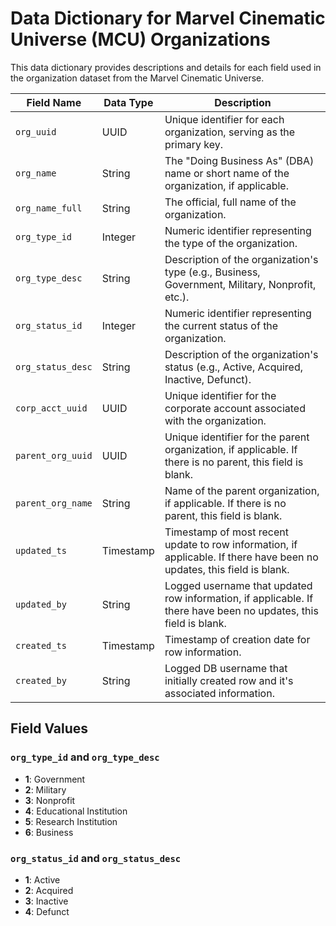 # Data Dictionary for Marvel Cinematic Universe (MCU) Organizations

This data dictionary provides descriptions and details for each field used in the organization dataset from the Marvel Cinematic Universe.

| Field Name         | Data Type | Description                                                                                           |
|--------------------|-----------|-------------------------------------------------------------------------------------------------------|
| `org_uuid`         | UUID      | Unique identifier for each organization, serving as the primary key.                                  |
| `org_name`         | String    | The "Doing Business As" (DBA) name or short name of the organization, if applicable.                  |
| `org_name_full`    | String    | The official, full name of the organization.                                                          |
| `org_type_id`      | Integer   | Numeric identifier representing the type of the organization.                                         |
| `org_type_desc`    | String    | Description of the organization's type (e.g., Business, Government, Military, Nonprofit, etc.).       |
| `org_status_id`    | Integer   | Numeric identifier representing the current status of the organization.                               |
| `org_status_desc`  | String    | Description of the organization's status (e.g., Active, Acquired, Inactive, Defunct).                 |
| `corp_acct_uuid`   | UUID      | Unique identifier for the corporate account associated with the organization.                         |
| `parent_org_uuid`  | UUID      | Unique identifier for the parent organization, if applicable. If there is no parent, this field is blank. |
| `parent_org_name`  | String    | Name of the parent organization, if applicable. If there is no parent, this field is blank.           |
| `updated_ts`       | Timestamp | Timestamp of most recent update to row information, if applicable. If there have been no updates, this field is blank.   |
| `updated_by`       | String    | Logged username that updated row information, if applicable. If there have been no updates, this field is blank.         |
| `created_ts`       | Timestamp | Timestamp of creation date for row information.                                                       |
| `created_by`       | String    | Logged DB username that initially created row and it's associated information.                        |

## Field Values

### `org_type_id` and `org_type_desc`
- **1**: Government
- **2**: Military
- **3**: Nonprofit
- **4**: Educational Institution
- **5**: Research Institution
- **6**: Business

### `org_status_id` and `org_status_desc`
- **1**: Active
- **2**: Acquired
- **3**: Inactive
- **4**: Defunct
